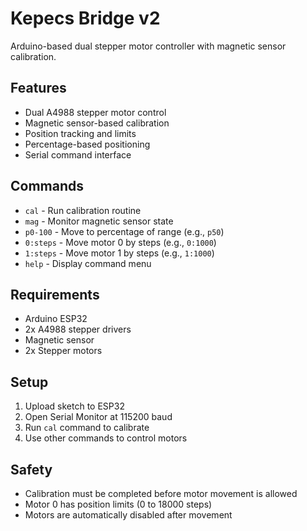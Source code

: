 # Kepecs Bridge v2

Arduino-based dual stepper motor controller with magnetic sensor calibration.

## Features

- Dual A4988 stepper motor control
- Magnetic sensor-based calibration
- Position tracking and limits
- Percentage-based positioning
- Serial command interface

## Commands

- `cal` - Run calibration routine
- `mag` - Monitor magnetic sensor state
- `p0-100` - Move to percentage of range (e.g., `p50`)
- `0:steps` - Move motor 0 by steps (e.g., `0:1000`)
- `1:steps` - Move motor 1 by steps (e.g., `1:1000`)
- `help` - Display command menu

## Requirements

- Arduino ESP32
- 2x A4988 stepper drivers
- Magnetic sensor
- 2x Stepper motors

## Setup

1. Upload sketch to ESP32
2. Open Serial Monitor at 115200 baud
3. Run `cal` command to calibrate
4. Use other commands to control motors

## Safety

- Calibration must be completed before motor movement is allowed
- Motor 0 has position limits (0 to 18000 steps)
- Motors are automatically disabled after movement 